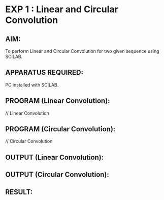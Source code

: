 # EXP 1 : Linear and Circular Convolution

## AIM: 

 To perform Linear and Circular Convolution for two given sequence using SCILAB. 

## APPARATUS REQUIRED: 
PC installed with SCILAB. 

## PROGRAM (Linear Convolution): 

// Linear Convolution

## PROGRAM (Circular Convolution): 

// Circular Convolution

## OUTPUT (Linear Convolution): 

## OUTPUT (Circular Convolution): 

## RESULT: 
